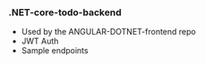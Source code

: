 ### .NET-core-todo-backend
- Used by the ANGULAR-DOTNET-frontend repo
- JWT Auth
- Sample endpoints
